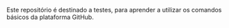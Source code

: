Este repositório é destinado a testes, para aprender a utilizar os comandos básicos da plataforma GitHub.

